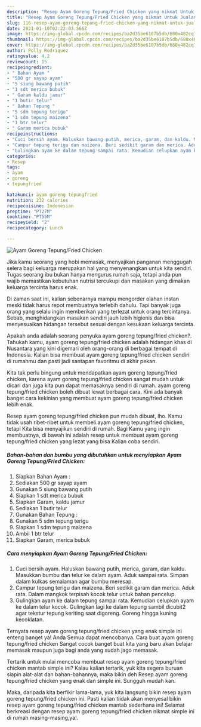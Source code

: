 ```yaml
---
description: "Resep Ayam Goreng Tepung/Fried Chicken yang nikmat Untuk Jualan"
title: "Resep Ayam Goreng Tepung/Fried Chicken yang nikmat Untuk Jualan"
slug: 116-resep-ayam-goreng-tepung-fried-chicken-yang-nikmat-untuk-jualan
date: 2021-01-10T02:22:03.566Z
image: https://img-global.cpcdn.com/recipes/ba2d35be6107b5db/680x482cq70/ayam-goreng-tepungfried-chicken-foto-resep-utama.jpg
thumbnail: https://img-global.cpcdn.com/recipes/ba2d35be6107b5db/680x482cq70/ayam-goreng-tepungfried-chicken-foto-resep-utama.jpg
cover: https://img-global.cpcdn.com/recipes/ba2d35be6107b5db/680x482cq70/ayam-goreng-tepungfried-chicken-foto-resep-utama.jpg
author: Polly Rodriquez
ratingvalue: 4.2
reviewcount: 15
recipeingredient:
- " Bahan Ayam "
- "500 gr sayap ayam"
- "5 siung bawang putih"
- "1 sdt merica bubuk"
- " Garam kaldu jamur"
- "1 butir telur"
- " Bahan Tepung "
- "5 sdm tepung terigu"
- "1 sdm tepung maizena"
- "1 btr telur"
- " Garam merica bubuk"
recipeinstructions:
- "Cuci bersih ayam. Haluskan bawang putih, merica, garam, dan kaldu. Masukkan bumbu dan telur ke dalam ayam. Aduk sampai rata. Simpan dalam kulkas semalaman agar bumbu meresap."
- "Campur tepung terigu dan maizena. Beri sedikit garam dan merica. Aduk rata. Dalam mangkok terpisah kocok telur untuk bahan pencelup."
- "Gulingkan ayam ke dalam tepung sampai rata. Kemudian celupkan ayam ke dalam telur kocok. Gulingkan lagi ke dalam tepung sambil dicubit2 agar tekstur tepung keriting saat digoreng. Goreng hingga kuning kecoklatan."
categories:
- Resep
tags:
- ayam
- goreng
- tepungfried

katakunci: ayam goreng tepungfried 
nutrition: 232 calories
recipecuisine: Indonesian
preptime: "PT27M"
cooktime: "PT55M"
recipeyield: "2"
recipecategory: Lunch

---
```



![Ayam Goreng Tepung/Fried Chicken](https://img-global.cpcdn.com/recipes/ba2d35be6107b5db/680x482cq70/ayam-goreng-tepungfried-chicken-foto-resep-utama.jpg)

Jika kamu seorang yang hobi memasak, menyajikan panganan menggugah selera bagi keluarga merupakan hal yang menyenangkan untuk kita sendiri. Tugas seorang ibu bukan hanya mengurus rumah saja, tetapi anda pun wajib memastikan kebutuhan nutrisi tercukupi dan masakan yang dimakan keluarga tercinta harus enak.

Di zaman  saat ini, kalian sebenarnya mampu mengorder olahan instan meski tidak harus repot membuatnya terlebih dahulu. Tapi banyak juga orang yang selalu ingin memberikan yang terlezat untuk orang tercintanya. Sebab, menghidangkan masakan sendiri jauh lebih higienis dan bisa menyesuaikan hidangan tersebut sesuai dengan kesukaan keluarga tercinta. 



Apakah anda adalah seorang penyuka ayam goreng tepung/fried chicken?. Tahukah kamu, ayam goreng tepung/fried chicken adalah hidangan khas di Nusantara yang kini digemari oleh orang-orang di berbagai tempat di Indonesia. Kalian bisa membuat ayam goreng tepung/fried chicken sendiri di rumahmu dan pasti jadi santapan favoritmu di akhir pekan.

Kita tak perlu bingung untuk mendapatkan ayam goreng tepung/fried chicken, karena ayam goreng tepung/fried chicken sangat mudah untuk dicari dan juga kita pun dapat memasaknya sendiri di rumah. ayam goreng tepung/fried chicken boleh dibuat lewat berbagai cara. Kini ada banyak banget cara kekinian yang membuat ayam goreng tepung/fried chicken lebih enak.

Resep ayam goreng tepung/fried chicken pun mudah dibuat, lho. Kamu tidak usah ribet-ribet untuk membeli ayam goreng tepung/fried chicken, tetapi Kita bisa menyajikan sendiri di rumah. Bagi Kamu yang ingin membuatnya, di bawah ini adalah resep untuk membuat ayam goreng tepung/fried chicken yang lezat yang bisa Kalian coba sendiri.

<!--inarticleads1-->

##### Bahan-bahan dan bumbu yang dibutuhkan untuk menyiapkan Ayam Goreng Tepung/Fried Chicken:

1. Siapkan  Bahan Ayam :
1. Sediakan 500 gr sayap ayam
1. Gunakan 5 siung bawang putih
1. Siapkan 1 sdt merica bubuk
1. Siapkan  Garam, kaldu jamur
1. Sediakan 1 butir telur
1. Gunakan  Bahan Tepung :
1. Gunakan 5 sdm tepung terigu
1. Siapkan 1 sdm tepung maizena
1. Ambil 1 btr telur
1. Siapkan  Garam, merica bubuk




<!--inarticleads2-->

##### Cara menyiapkan Ayam Goreng Tepung/Fried Chicken:

1. Cuci bersih ayam. Haluskan bawang putih, merica, garam, dan kaldu. Masukkan bumbu dan telur ke dalam ayam. Aduk sampai rata. Simpan dalam kulkas semalaman agar bumbu meresap.
1. Campur tepung terigu dan maizena. Beri sedikit garam dan merica. Aduk rata. Dalam mangkok terpisah kocok telur untuk bahan pencelup.
1. Gulingkan ayam ke dalam tepung sampai rata. Kemudian celupkan ayam ke dalam telur kocok. Gulingkan lagi ke dalam tepung sambil dicubit2 agar tekstur tepung keriting saat digoreng. Goreng hingga kuning kecoklatan.




Ternyata resep ayam goreng tepung/fried chicken yang enak simple ini enteng banget ya! Anda Semua dapat mencobanya. Cara buat ayam goreng tepung/fried chicken Sangat cocok banget buat kita yang baru akan belajar memasak maupun juga bagi anda yang sudah jago memasak.

Tertarik untuk mulai mencoba membuat resep ayam goreng tepung/fried chicken mantab simple ini? Kalau kalian tertarik, yuk kita segera buruan siapin alat-alat dan bahan-bahannya, maka bikin deh Resep ayam goreng tepung/fried chicken yang enak dan simple ini. Sungguh mudah kan. 

Maka, daripada kita berfikir lama-lama, yuk kita langsung bikin resep ayam goreng tepung/fried chicken ini. Pasti kalian tiidak akan menyesal bikin resep ayam goreng tepung/fried chicken mantab sederhana ini! Selamat berkreasi dengan resep ayam goreng tepung/fried chicken nikmat simple ini di rumah masing-masing,ya!.

